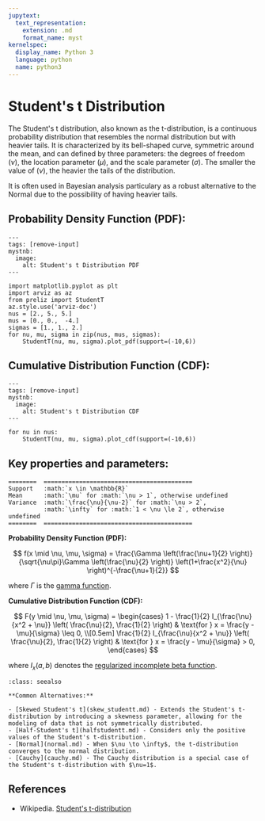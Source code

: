 ```yaml
---
jupytext:
  text_representation:
    extension: .md
    format_name: myst
kernelspec:
  display_name: Python 3
  language: python
  name: python3
---
```


# Student's t Distribution

The Student's t distribution, also known as the t-distribution, is a continuous probability distribution that resembles the normal distribution but with heavier tails. It is characterized by its bell-shaped curve, symmetric around the mean, and can defined by three parameters: the degrees of freedom ($\nu$), the location parameter ($\mu$), and the scale parameter ($\sigma$). The smaller the value of ($\nu$), the heavier the tails of the distribution.

It is often used in Bayesian analysis particulary as a robust alternative to the Normal due to the possibility of having heavier tails.


## Probability Density Function (PDF):

```{code-cell}
---
tags: [remove-input]
mystnb:
  image:
    alt: Student's t Distribution PDF
---

import matplotlib.pyplot as plt
import arviz as az
from preliz import StudentT
az.style.use('arviz-doc')
nus = [2., 5., 5.]
mus = [0., 0.,  -4.]
sigmas = [1., 1., 2.]
for nu, mu, sigma in zip(nus, mus, sigmas):
    StudentT(nu, mu, sigma).plot_pdf(support=(-10,6))

```

## Cumulative Distribution Function (CDF):

```{code-cell}
---
tags: [remove-input]
mystnb:
  image:
    alt: Student's t Distribution CDF
---

for nu in nus:
    StudentT(nu, mu, sigma).plot_cdf(support=(-10,6))
```

## Key properties and parameters:

```{eval-rst}
========  ==========================================
Support   :math:`x \in \mathbb{R}`
Mean      :math:`\mu` for :math:`\nu > 1`, otherwise undefined
Variance  :math:`\frac{\nu}{\nu-2}` for :math:`\nu > 2`,
          :math:`\infty` for :math:`1 < \nu \le 2`, otherwise undefined
========  ==========================================
```

**Probability Density Function (PDF):**

$$
f(x \mid \nu, \mu, \sigma) =  \frac{\Gamma \left(\frac{\nu+1}{2} \right)} {\sqrt{\nu\pi}\Gamma \left(\frac{\nu}{2} \right)} \left(1+\frac{x^2}{\nu} \right)^{-\frac{\nu+1}{2}}
$$

where $\Gamma$ is the [gamma function](https://en.wikipedia.org/wiki/Gamma_function).

**Cumulative Distribution Function (CDF):**

$$
F(y \mid \nu, \mu, \sigma) = 
\begin{cases} 
1 - \frac{1}{2} I_{\frac{\nu}{x^2 + \nu}} \left( \frac{\nu}{2}, \frac{1}{2} \right) & \text{for } x = \frac{y - \mu}{\sigma} \leq 0, \\[0.5em]
\frac{1}{2} I_{\frac{\nu}{x^2 + \nu}} \left( \frac{\nu}{2}, \frac{1}{2} \right) & \text{for } x = \frac{y - \mu}{\sigma} > 0,
\end{cases}
$$

where $I_x(a, b)$ denotes the [regularized incomplete beta function](https://en.wikipedia.org/wiki/Regularized_incomplete_beta_function).



```{seealso}
:class: seealso

**Common Alternatives:**

- [Skewed Student's t](skew_studentt.md) - Extends the Student's t-distribution by introducing a skewness parameter, allowing for the modeling of data that is not symmetrically distributed. 
- [Half-Student's t](halfstudentt.md) - Considers only the positive values of the Student's t-distribution. 
- [Normal](normal.md) - When $\nu \to \infty$, the t-distribution converges to the normal distribution.
- [Cauchy](cauchy.md) - The Cauchy distribution is a special case of the Student's t-distribution with $\nu=1$.
```
## References

- Wikipedia. [Student's t-distribution](https://en.wikipedia.org/wiki/Student%27s_t-distribution)


